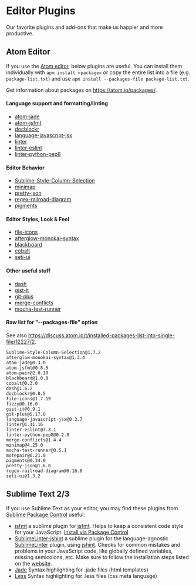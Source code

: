 # Editor Plugins

Our favorite plugins and add-ons that make us happier and more productive.

## Atom Editor

If you use the [Atom editor](https://www.atom.io), below plugins are useful. You can install them individually with `apm install <package>` or copy the entire list into a file (e.g. `package-list.txt`) and use `apm install --packages-file package-list.txt`.

Get information about packages on https://atom.io/packages/.

#### Language support and formatting/linting
- [atom-jade](https://atom.io/packages/atom-jade)
- [atom-jsfmt](https://atom.io/packages/atom-jsfmt)
- [docblockr](https://atom.io/packages/docblockr)
- [language-javascript-jsx](https://atom.io/packages/language-javascript-jsx)
- [linter](https://atom.io/packages/linter)
- [linter-eslint](https://atom.io/packages/linter-eslint)
- [linter-python-pep8](https://atom.io/packages/linter-python-pep8)

#### Editor Behavior
- [Sublime-Style-Column-Selection](https://atom.io/packages/Sublime-Style-Column-Selection)
- [minimap](https://atom.io/packages/minimap)
- [pretty-json](https://atom.io/packages/pretty-json)
- [regex-railroad-diagram](https://atom.io/packages/regex-railroad-diagram)
- [pigments](https://atom.io/packages/pigments)

#### Editor Styles, Look & Feel
- [file-icons](https://atom.io/packages/file-icons)
- [afterglow-monokai-syntax](https://atom.io/packages/afterglow-monokai-syntax)
- [blackboard](https://atom.io/packages/blackboard)
- [cobalt](https://atom.io/packages/cobalt)
- [seti-ui](https://atom.io/packages/seti-ui)

#### Other useful stuff
- [dash](https://atom.io/packages/dash)
- [gist-it](https://atom.io/packages/gist-it)
- [git-plus](https://atom.io/packages/git-plus)
- [merge-conflicts](https://atom.io/packages/merge-conflicts)
- [mocha-test-runner](https://atom.io/packages/mocha-test-runner)

#### Raw list for "--packages-file" option

See also https://discuss.atom.io/t/installed-packages-list-into-single-file/12227/2.

```
Sublime-Style-Column-Selection@1.7.2
afterglow-monokai-syntax@1.3.4
atom-jade@0.3.0
atom-jsfmt@0.8.5
atom-pair@2.0.10
blackboard@1.0.0
cobalt@0.3.0
dash@1.6.2
docblockr@0.8.5
file-icons@1.7.19
fizzy@0.16.0
gist-it@0.9.1
git-plus@5.17.0
language-javascript-jsx@0.3.7
linter@1.11.16
linter-eslint@7.3.1
linter-python-pep8@0.2.0
merge-conflicts@1.4.4
minimap@4.25.0
mocha-test-runner@0.5.1
motepair@0.21.0
pigments@0.34.0
pretty-json@1.6.0
regex-railroad-diagram@0.16.0
seti-ui@1.3.2
```


## Sublime Text 2/3

If you use Sublime Text as your editor, you may find these plugins from [Sublime Package Control](https://packagecontrol.io/installation) useful:

- [jsfmt](https://packagecontrol.io/packages/jsfmt) a sublime plugin for [jsfmt](http://rdio.github.io/jsfmt/). Helps to keep a consistent code style for your JavaScript. [Install via Package Control](https://github.com/ionutvmi/sublime-jsfmt#installation)
- [SublimeLinter-jshint](https://packagecontrol.io/packages/SublimeLinter-jshint) a sublime plugin for the language-agnostic [SublimeLinter](https://packagecontrol.io/packages/SublimeLinter) plugin, using [jshint](http://jshint.com/). Checks for common mistakes and problems in your JavaScript code, like globally defined variables, missing semicolons, etc. Make sure to follow the installation steps listed on the [website](https://packagecontrol.io/packages/SublimeLinter-jshint).
- [Jade](https://packagecontrol.io/packages/Jade) Syntax highlighting for .jade files (html templates)
- [Less](https://packagecontrol.io/packages/LESS) Syntax highlighting for .less files (css meta language)

